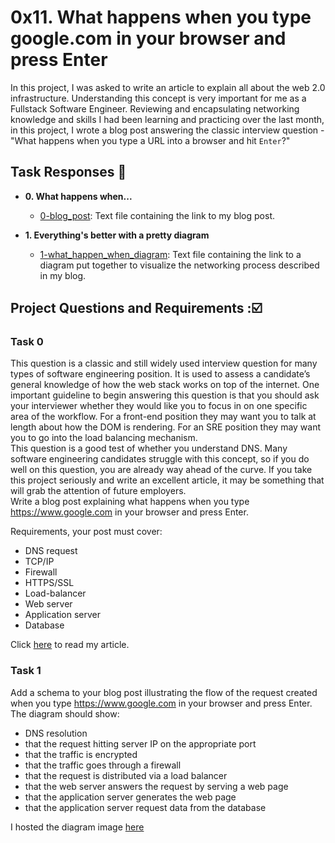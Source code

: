 # 0x11. What happens when you type google.com in your browser and press Enter

In this project, I was asked to write an article to explain all about the web 2.0 infrastructure. Understanding this concept is very important for me as a Fullstack Software Engineer. Reviewing and encapsulating networking knowledge and skills I had been learning
and practicing over the last month, in this project, I wrote a blog post
answering the classic interview question - "What happens when you type a URL into a browser and hit `Enter`?"

## Task Responses :page_with_curl:

* **0. What happens when...**
  * [0-blog_post](./0-blog_post): Text file containing the link to my blog post.

* **1. Everything's better with a pretty diagram**
  * [1-what_happen_when_diagram](./1-what_happen_when_diagram): Text file
  containing the link to a diagram put together to visualize the networking
  process described in my blog.

## Project Questions and Requirements :☑️

### Task 0

This question is a classic and still widely used interview question for many types of software engineering position. It is used to assess a candidate’s general knowledge of how the web stack works on top of the internet. One important guideline to begin answering this question is that you should ask your interviewer whether they would like you to focus in on one specific area of the workflow. For a front-end position they may want you to talk at length about how the DOM is rendering. For an SRE position they may want you to go into the load balancing mechanism.\
This question is a good test of whether you understand DNS. Many software engineering candidates struggle with this concept, so if you do well on this question, you are already way ahead of the curve. If you take this project seriously and write an excellent article, it may be something that will grab the attention of future employers.\
Write a blog post explaining what happens when you type https://www.google.com in your browser and press Enter.

Requirements, your post must cover:
- DNS request
- TCP/IP
- Firewall
- HTTPS/SSL
- Load-balancer
- Web server
- Application server
- Database

Click [here](https://medium.com/@michoaddy/what-happens-when-you-type-google-com-in-your-browser-and-press-enter-5e81256942b6) to read my article.

### Task 1
Add a schema to your blog post illustrating the flow of the request created when you type https://www.google.com in your browser and press Enter.\
The diagram should show:
- DNS resolution
- that the request hitting server IP on the appropriate port
- that the traffic is encrypted
- that the traffic goes through a firewall
- that the request is distributed via a load balancer
- that the web server answers the request by serving a web page
- that the application server generates the web page
- that the application server request data from the database

I hosted the diagram image [here](https://imgbox/Htu8xxfK)
